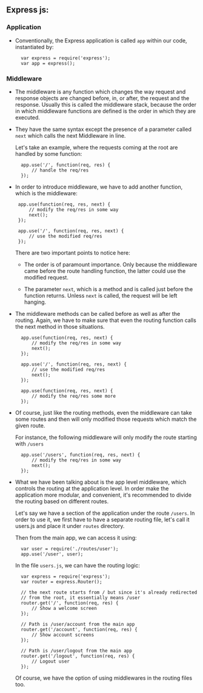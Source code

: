 ## Express js:

### Application
* Conventionally, the Express application is called `app` within our code, 
  instantiated by:

		var express = require('express');
		var app = express();

### Middleware
* The middleware is any function which changes the way request and response
  objects are changed before, in, or after, the request and the response.
  Usually this is called the middleware stack, because the order in which
  middleware functions are defined is the order in which they are executed.

* They have the same syntax except the presence of a parameter called `next`
  which calls the next Middleware in line.

  Let's take an example, where the requests coming at the root are handled by 
  some function:
  
		app.use('/', function(req, res) { 
			// handle the req/res 
		});
  
*  In order to introduce middleware, we have to add another function, which is 
  the middleware:

		app.use(function(req, res, next) {
			// modify the req/res in some way
			next();
		});
    
		app.use('/', function(req, res, next) {
			// use the modified req/res
		});
    
	There are two important points to notice here:

	* The order is of paramount  importance. Only because the middleware came 
    before the route handling  function, the latter could use the modified 
    request. 

	* The parameter `next`, which is a method and is called just before the
	function returns. Unless `next` is called, the request will be left hanging.

* The middleware methods can be called before as well as after the routing.
  Again, we have to make sure that even the routing function calls the next 
  method in those situations. 
  
		app.use(function(req, res, next) {
			// modify the req/res in some way
			next();
		});
    
		app.use('/', function(req, res, next) {
			// use the modified req/res
			next();
		});
	
		app.use(function(req, res, next) {
			// modify the req/res some more
		});

* Of course, just like the routing methods, even the middleware can take some 
	routes and then will only modified those requests which match the given 
	route.

	For instance, the following middleware will only modify the route starting
	with `/users`

		app.use('/users', function(req, res, next) {
			// modify the req/res in some way
			next();
		});

* What we have been talking about is the app level middleware, which controls 
	the routing at the application level. In order make the application more 
	modular, and convenient, it's recommended to divide the routing based on 
	different routes.

	Let's say we have a section of the application under the route `/users`. In
	order to use it, we first have to have a separate routing file, let's call 
	it users.js and place it under `routes` directory.

	Then from the main app, we can access it using:

		var user = require('./routes/user');
		app.use('/user', user);

	In the file `users.js`, we can have the routing logic:

		var express = require('express');
		var router = express.Router();

		// the next route starts from / but since it's already redirected
		// from the root, it essentially means /user
		router.get('/', function(req, res) {
			// Show a welcome screen
		});

		// Path is /user/account from the main app
		router.get('/account', function(req, res) {
			// Show account screens
		});

		// Path is /user/logout from the main app
		router.get('/logout', function(req, res) {
			// Logout user
		});

	Of course, we have the option of using middlewares in the routing files 
	too.